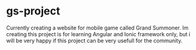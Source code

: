 # gs-project
Currently creating a website for mobile game called Grand Summoner.
Im creating this project is for learning Angular and Ionic framework only, but i will be very happy if this project can be very usefull for the community.
